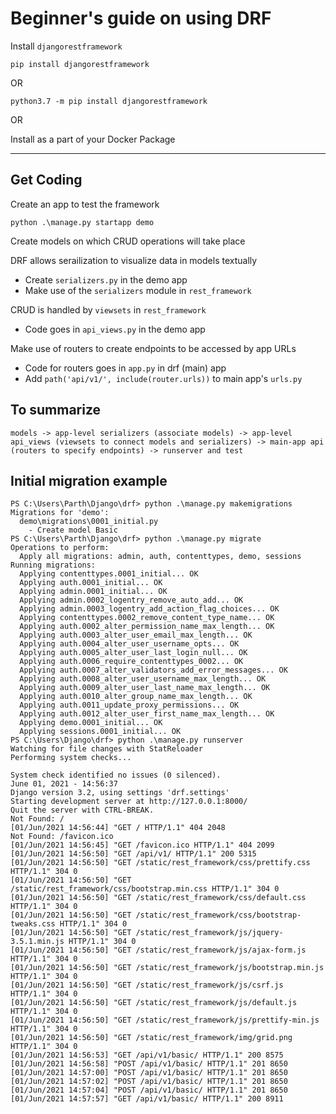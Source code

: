 # Beginner's guide on using DRF

Install `djangorestframework`

```
pip install djangorestframework
```

OR

```
python3.7 -m pip install djangorestframework
```

OR

Install as a part of your Docker Package

---

## Get Coding


Create an app to test the framework

```
python .\manage.py startapp demo
```

Create models on which CRUD operations will take place

DRF allows serailization to visualize data in models textually

- Create `serializers.py` in the demo app
- Make use of the `serializers` module in `rest_framework`


CRUD is handled by `viewsets` in `rest_framework`

- Code goes in `api_views.py` in the demo app


Make use of routers to create endpoints to be accessed by app URLs

- Code for routers goes in `app.py` in drf (main) app
- Add `path('api/v1/', include(router.urls))` to main app's `urls.py`


## To summarize

```
models -> app-level serializers (associate models) -> app-level api_views (viewsets to connect models and serializers) -> main-app api (routers to specify endpoints) -> runserver and test
```



## Initial migration example


```
PS C:\Users\Parth\Django\drf> python .\manage.py makemigrations
Migrations for 'demo':
  demo\migrations\0001_initial.py
    - Create model Basic
PS C:\Users\Parth\Django\drf> python .\manage.py migrate
Operations to perform:
  Apply all migrations: admin, auth, contenttypes, demo, sessions
Running migrations:
  Applying contenttypes.0001_initial... OK
  Applying auth.0001_initial... OK
  Applying admin.0001_initial... OK
  Applying admin.0002_logentry_remove_auto_add... OK
  Applying admin.0003_logentry_add_action_flag_choices... OK
  Applying contenttypes.0002_remove_content_type_name... OK
  Applying auth.0002_alter_permission_name_max_length... OK
  Applying auth.0003_alter_user_email_max_length... OK
  Applying auth.0004_alter_user_username_opts... OK
  Applying auth.0005_alter_user_last_login_null... OK
  Applying auth.0006_require_contenttypes_0002... OK
  Applying auth.0007_alter_validators_add_error_messages... OK
  Applying auth.0008_alter_user_username_max_length... OK
  Applying auth.0009_alter_user_last_name_max_length... OK
  Applying auth.0010_alter_group_name_max_length... OK
  Applying auth.0011_update_proxy_permissions... OK
  Applying auth.0012_alter_user_first_name_max_length... OK
  Applying demo.0001_initial... OK
  Applying sessions.0001_initial... OK
PS C:\Users\Django\drf> python .\manage.py runserver
Watching for file changes with StatReloader
Performing system checks...

System check identified no issues (0 silenced).
June 01, 2021 - 14:56:37
Django version 3.2, using settings 'drf.settings'    
Starting development server at http://127.0.0.1:8000/
Quit the server with CTRL-BREAK.
Not Found: /
[01/Jun/2021 14:56:44] "GET / HTTP/1.1" 404 2048
Not Found: /favicon.ico
[01/Jun/2021 14:56:45] "GET /favicon.ico HTTP/1.1" 404 2099
[01/Jun/2021 14:56:50] "GET /api/v1/ HTTP/1.1" 200 5315
[01/Jun/2021 14:56:50] "GET /static/rest_framework/css/prettify.css HTTP/1.1" 304 0        
[01/Jun/2021 14:56:50] "GET /static/rest_framework/css/bootstrap.min.css HTTP/1.1" 304 0   
[01/Jun/2021 14:56:50] "GET /static/rest_framework/css/default.css HTTP/1.1" 304 0
[01/Jun/2021 14:56:50] "GET /static/rest_framework/css/bootstrap-tweaks.css HTTP/1.1" 304 0
[01/Jun/2021 14:56:50] "GET /static/rest_framework/js/jquery-3.5.1.min.js HTTP/1.1" 304 0  
[01/Jun/2021 14:56:50] "GET /static/rest_framework/js/ajax-form.js HTTP/1.1" 304 0
[01/Jun/2021 14:56:50] "GET /static/rest_framework/js/bootstrap.min.js HTTP/1.1" 304 0     
[01/Jun/2021 14:56:50] "GET /static/rest_framework/js/csrf.js HTTP/1.1" 304 0
[01/Jun/2021 14:56:50] "GET /static/rest_framework/js/default.js HTTP/1.1" 304 0
[01/Jun/2021 14:56:50] "GET /static/rest_framework/js/prettify-min.js HTTP/1.1" 304 0      
[01/Jun/2021 14:56:50] "GET /static/rest_framework/img/grid.png HTTP/1.1" 304 0
[01/Jun/2021 14:56:53] "GET /api/v1/basic/ HTTP/1.1" 200 8575
[01/Jun/2021 14:56:58] "POST /api/v1/basic/ HTTP/1.1" 201 8650
[01/Jun/2021 14:57:00] "POST /api/v1/basic/ HTTP/1.1" 201 8650
[01/Jun/2021 14:57:02] "POST /api/v1/basic/ HTTP/1.1" 201 8650
[01/Jun/2021 14:57:04] "POST /api/v1/basic/ HTTP/1.1" 201 8650
[01/Jun/2021 14:57:57] "GET /api/v1/basic/ HTTP/1.1" 200 8911
```